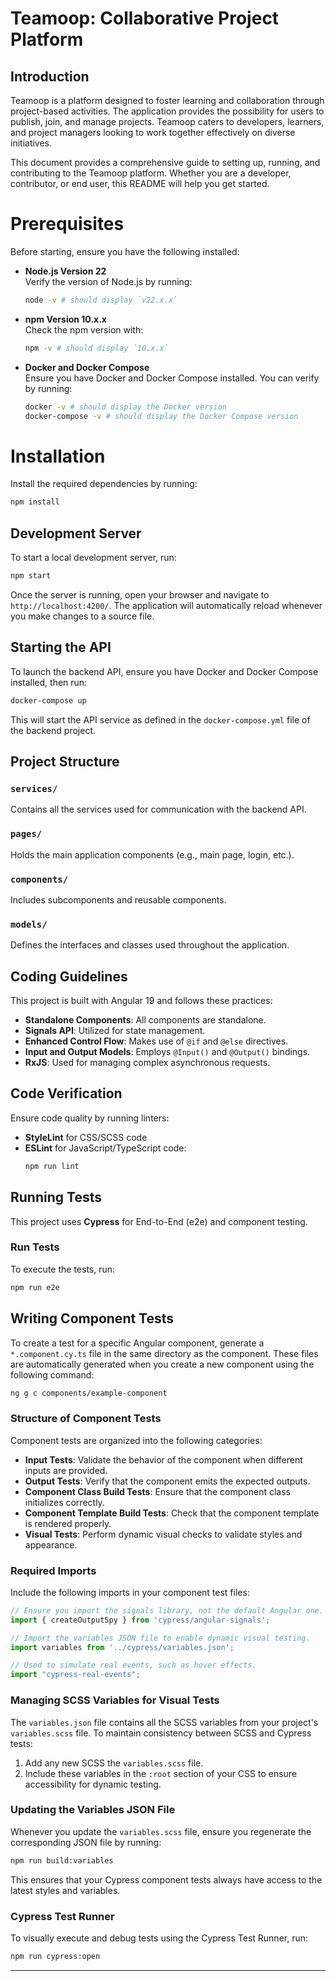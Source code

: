 # Teamoop: Collaborative Project Platform

## Introduction

Teamoop is a platform designed to foster learning and collaboration through project-based activities. The application provides the possibility for users to publish, join, and manage projects. Teamoop caters to developers, learners, and project managers looking to work together effectively on diverse initiatives.

This document provides a comprehensive guide to setting up, running, and contributing to the Teamoop platform. Whether you are a developer, contributor, or end user, this README will help you get started.

# Prerequisites

Before starting, ensure you have the following installed:

- **Node.js Version 22**  
  Verify the version of Node.js by running:

  ```bash
  node -v # should display `v22.x.x`
  ```

- **npm Version 10.x.x**  
  Check the npm version with:

  ```bash
  npm -v # should display `10.x.x`
  ```

- **Docker and Docker Compose**  
  Ensure you have Docker and Docker Compose installed. You can verify by running:

  ```bash
  docker -v # should display the Docker version
  docker-compose -v # should display the Docker Compose version
  ```

# Installation

Install the required dependencies by running:

```bash
npm install
```

## Development Server

To start a local development server, run:

```bash
npm start
```

Once the server is running, open your browser and navigate to `http://localhost:4200/`. The application will automatically reload whenever you make changes to a source file.

## Starting the API

To launch the backend API, ensure you have Docker and Docker Compose installed, then run:

```bash
docker-compose up
```

This will start the API service as defined in the `docker-compose.yml` file of the backend project.

## Project Structure

### `services/`

Contains all the services used for communication with the backend API.

### `pages/`

Holds the main application components (e.g., main page, login, etc.).

### `components/`

Includes subcomponents and reusable components.

### `models/`

Defines the interfaces and classes used throughout the application.

## Coding Guidelines

This project is built with Angular 19 and follows these practices:

- **Standalone Components**: All components are standalone.
- **Signals API**: Utilized for state management.
- **Enhanced Control Flow**: Makes use of `@if` and `@else` directives.
- **Input and Output Models**: Employs `@Input()` and `@Output()` bindings.
- **RxJS**: Used for managing complex asynchronous requests.

## Code Verification

Ensure code quality by running linters:

- **StyleLint** for CSS/SCSS code
- **ESLint** for JavaScript/TypeScript code:
  ```bash
  npm run lint
  ```

## Running Tests

This project uses **Cypress** for End-to-End (e2e) and component testing.

### Run Tests

To execute the tests, run:

```bash
npm run e2e
```

## Writing Component Tests

To create a test for a specific Angular component, generate a `*.component.cy.ts` file in the same directory as the component. These files are automatically generated when you create a new component using the following command:

```bash
ng g c components/example-component
```

### Structure of Component Tests

Component tests are organized into the following categories:

- **Input Tests**: Validate the behavior of the component when different inputs are provided.
- **Output Tests**: Verify that the component emits the expected outputs.
- **Component Class Build Tests**: Ensure that the component class initializes correctly.
- **Component Template Build Tests**: Check that the component template is rendered properly.
- **Visual Tests**: Perform dynamic visual checks to validate styles and appearance.

### Required Imports

Include the following imports in your component test files:

```typescript
// Ensure you import the signals library, not the default Angular one.
import { createOutputSpy } from 'cypress/angular-signals';

// Import the variables JSON file to enable dynamic visual testing.
import variables from '../cypress/variables.json';

// Used to simulate real events, such as hover effects.
import "cypress-real-events";
```

### Managing SCSS Variables for Visual Tests

The `variables.json` file contains all the SCSS variables from your project's `variables.scss` file. To maintain consistency between SCSS and Cypress tests:

1. Add any new SCSS the `variables.scss` file.
2. Include these variables in the `:root` section of your CSS to ensure accessibility for dynamic testing.

### Updating the Variables JSON File

Whenever you update the `variables.scss` file, ensure you regenerate the corresponding JSON file by running:

```bash
npm run build:variables
```

This ensures that your Cypress component tests always have access to the latest styles and variables.

### Cypress Test Runner

To visually execute and debug tests using the Cypress Test Runner, run:

```bash
npm run cypress:open
```

---


